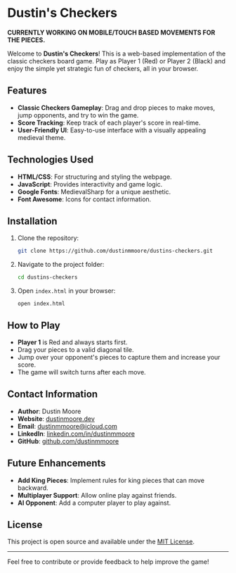 # Dustin's Checkers

**CURRENTLY WORKING ON MOBILE/TOUCH BASED MOVEMENTS FOR THE PIECES.**

Welcome to **Dustin's Checkers**! This is a web-based implementation of the classic checkers board game. Play as Player 1 (Red) or Player 2 (Black) and enjoy the simple yet strategic fun of checkers, all in your browser.

## Features
- **Classic Checkers Gameplay**: Drag and drop pieces to make moves, jump opponents, and try to win the game.
- **Score Tracking**: Keep track of each player's score in real-time.
- **User-Friendly UI**: Easy-to-use interface with a visually appealing medieval theme.

## Technologies Used
- **HTML/CSS**: For structuring and styling the webpage.
- **JavaScript**: Provides interactivity and game logic.
- **Google Fonts**: MedievalSharp for a unique aesthetic.
- **Font Awesome**: Icons for contact information.

## Installation
1. Clone the repository:
   ```bash
   git clone https://github.com/dustinmmoore/dustins-checkers.git
   ```
2. Navigate to the project folder:
   ```bash
   cd dustins-checkers
   ```
3. Open `index.html` in your browser:
   ```
   open index.html
   ```

## How to Play
- **Player 1** is Red and always starts first.
- Drag your pieces to a valid diagonal tile.
- Jump over your opponent's pieces to capture them and increase your score.
- The game will switch turns after each move.

## Contact Information
- **Author**: Dustin Moore
- **Website**: [dustinmoore.dev](https://www.dustinmoore.dev)
- **Email**: [dustinmmoore@icloud.com](mailto:dustinmoore@icloud.com)
- **LinkedIn**: [linkedin.com/in/dustinmmoore](https://www.linkedin.com/in/dustinmmoore)
- **GitHub**: [github.com/dustinmmoore](https://github.com/dustinmmoore)

## Future Enhancements
- **Add King Pieces**: Implement rules for king pieces that can move backward.
- **Multiplayer Support**: Allow online play against friends.
- **AI Opponent**: Add a computer player to play against.

## License
This project is open source and available under the [MIT License](LICENSE).

---
Feel free to contribute or provide feedback to help improve the game!

